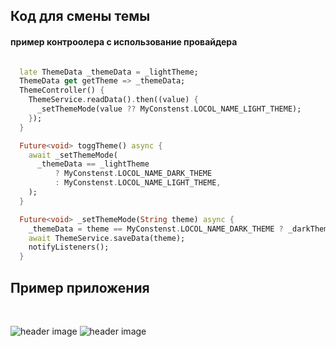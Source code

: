 
## Код для смены темы
#### пример контроолера с использование провайдера
```dart

  late ThemeData _themeData = _lightTheme;
  ThemeData get getTheme => _themeData;
  ThemeController() {
    ThemeService.readData().then((value) {
      _setThemeMode(value ?? MyConstenst.LOCOL_NAME_LIGHT_THEME);
    });
  }

  Future<void> toggTheme() async {
    await _setThemeMode(
      _themeData == _lightTheme
          ? MyConstenst.LOCOL_NAME_DARK_THEME
          : MyConstenst.LOCOL_NAME_LIGHT_THEME,
    );
  }

  Future<void> _setThemeMode(String theme) async {
    _themeData = theme == MyConstenst.LOCOL_NAME_DARK_THEME ? _darkTheme : _lightTheme;
    await ThemeService.saveData(theme);
    notifyListeners();
  }

```
## Пример приложения

<br>

![header image](https://sun2-22.userapi.com/impg/RwofnBCu5B5072MMWpd3hnuty7XXF_DF-zcyWA/YzIFCvockLw.jpg?size=367x653&quality=96&sign=89ddc129110ec5c92de50cd4c55c5b79&type=album)
![header image](https://sun9-22.userapi.com/impg/j6PMG70PlkriHpvVEnE_wmBwJeuErSB6I2q5BA/XaNACElPO6w.jpg?size=367x653&quality=96&sign=38033594eb46e5b9435dd651aad0741c&type=album)

<br>
